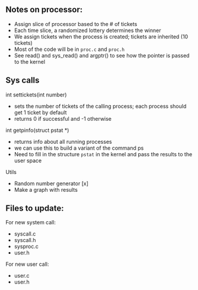 

## Notes on processor:

- Assign slice of processor based to the # of tickets
- Each time slice, a randomized lottery determines the winner
- We assign tickets when the process is created; tickets are inherited (10 tickets)
- Most of the code will be in `proc.c` and `proc.h`
- See read() and sys_read() and argptr() to see how the pointer is passed to the kernel

## Sys calls

int settickets(int number)
- sets the number of tickets of the calling process; each process should get 1 ticket by default
- returns 0 if successful and -1 otherwise

int getpinfo(struct pstat *)
- returns info about all running processes
- we can use this to build a variant of the command ps
- Need to fill in the structure `pstat` in the kernel and pass the results to the user space

Utils
- Random number generator [x]
- Make a graph with results

## Files to update:

For new system call:
- syscall.c
- syscall.h
- sysproc.c
- user.h

For new user call:
- user.c
- user.h
